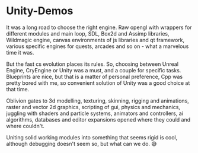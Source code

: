 # Unity-Demos
It was a long road to choose the right engine.
Raw opengl with wrappers for different modules and
main loop, SDL, Box2d and Assimp libraries, Wildmagic engine,
canvas environments of js libraries and qt framework,
various specific engines for quests, arcades and so on -
what a marvelous time it was.

But the fast cs evolution places its rules. So,
choosing between Unreal Engine, CryEngine or Unity
was a must, and a couple for specific tasks. Blueprints
are nice, but that is a matter of personal preference,
Cpp was pretty bored with me, so convenient solution
of Unity was a good choice at that time.

Oblivion gates to 3d modelling, texturing, skinning, rigging
and animations, raster and vector 2d graphics, scripting of gui, 
physics and mechanics, juggling with shaders and particle systems,
animators and controllers, ai algorithms, databases and editor expansions
opened where they could and where couldn't.

Uniting solid working modules into something that seems
rigid is cool, although debugging doesn't seem so,
but what can we do. 😅

